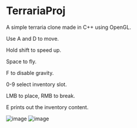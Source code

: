 # TerrariaProj
A simple terraria clone made in C++ using OpenGL.



Use A and D to move.

Hold shift to speed up. 

Space to fly.

F to disable gravity.

0-9 select inventory slot.

LMB to place, RMB to break.

E prints out the inventory content.




![image](https://user-images.githubusercontent.com/72419029/179016879-b83529bd-ff99-4ec2-b5d1-d27e8aed0e0f.png)
![image](https://user-images.githubusercontent.com/72419029/179017283-452f84c1-0c03-4118-aefa-6f46036e2fbd.png)
